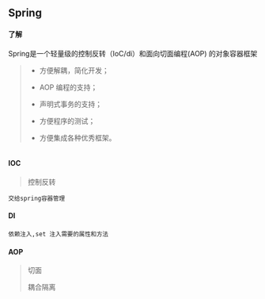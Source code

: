## Spring

#### 了解

Spring是一个轻量级的控制反转（IoC/di）和面向切面编程(AOP) 的对象容器框架

>- 方便解耦，简化开发；
>
>- AOP 编程的支持；
>
>- 声明式事务的支持；
>
>- 方便程序的测试；
>- 方便集成各种优秀框架。

```

```

#### IOC

>控制反转

```
交给spring容器管理
```

#### DI

>

```
依赖注入,set 注入需要的属性和方法
```

#### AOP

>切面
>
>耦合隔离

```

```

